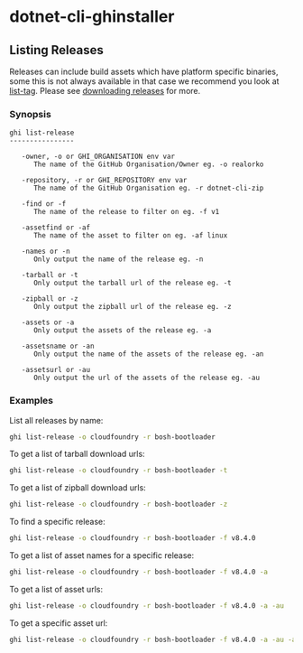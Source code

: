 # dotnet-cli-ghinstaller

## Listing Releases

Releases can include build assets which have platform specific binaries, some this is not always available in 
that case we recommend you look at [list-tag](https://github.com/RealOrko/dotnet-cli-ghinstaller/blob/master/docs/list-tag.md).
Please see [downloading releases](https://github.com/RealOrko/dotnet-cli-ghinstaller/blob/master/docs/download-release.md) for more. 

### Synopsis

```
ghi list-release
----------------

   -owner, -o or GHI_ORGANISATION env var
      The name of the GitHub Organisation/Owner eg. -o realorko

   -repository, -r or GHI_REPOSITORY env var
      The name of the GitHub Organisation eg. -r dotnet-cli-zip

   -find or -f
      The name of the release to filter on eg. -f v1

   -assetfind or -af
      The name of the asset to filter on eg. -af linux

   -names or -n
      Only output the name of the release eg. -n

   -tarball or -t
      Only output the tarball url of the release eg. -t

   -zipball or -z
      Only output the zipball url of the release eg. -z

   -assets or -a
      Only output the assets of the release eg. -a

   -assetsname or -an
      Only output the name of the assets of the release eg. -an

   -assetsurl or -au
      Only output the url of the assets of the release eg. -au
```

### Examples

List all releases by name:

```bash
ghi list-release -o cloudfoundry -r bosh-bootloader
```

To get a list of tarball download urls:

```bash
ghi list-release -o cloudfoundry -r bosh-bootloader -t
```

To get a list of zipball download urls:

```bash
ghi list-release -o cloudfoundry -r bosh-bootloader -z
```

To find a specific release:

```bash
ghi list-release -o cloudfoundry -r bosh-bootloader -f v8.4.0 
```

To get a list of asset names for a specific release: 

```bash
ghi list-release -o cloudfoundry -r bosh-bootloader -f v8.4.0 -a
```

To get a list of asset urls: 

```bash
ghi list-release -o cloudfoundry -r bosh-bootloader -f v8.4.0 -a -au
```

To get a specific asset url:

```bash
ghi list-release -o cloudfoundry -r bosh-bootloader -f v8.4.0 -a -au -af linux
```

